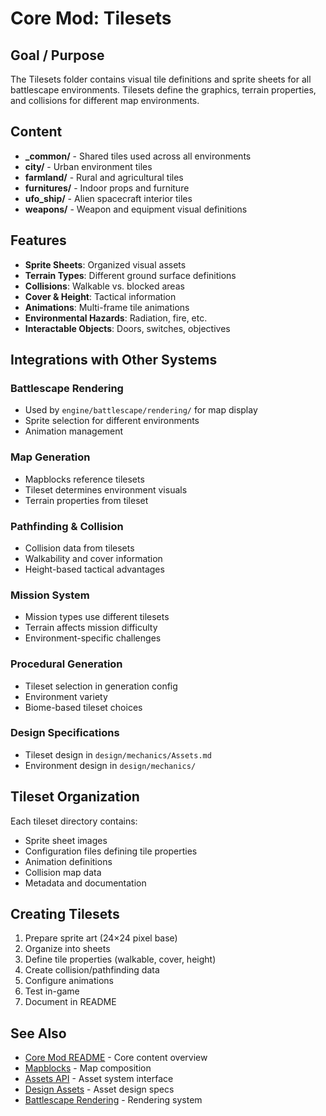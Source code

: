 # Core Mod: Tilesets

## Goal / Purpose

The Tilesets folder contains visual tile definitions and sprite sheets for all battlescape environments. Tilesets define the graphics, terrain properties, and collisions for different map environments.

## Content

- **_common/** - Shared tiles used across all environments
- **city/** - Urban environment tiles
- **farmland/** - Rural and agricultural tiles
- **furnitures/** - Indoor props and furniture
- **ufo_ship/** - Alien spacecraft interior tiles
- **weapons/** - Weapon and equipment visual definitions

## Features

- **Sprite Sheets**: Organized visual assets
- **Terrain Types**: Different ground surface definitions
- **Collisions**: Walkable vs. blocked areas
- **Cover & Height**: Tactical information
- **Animations**: Multi-frame tile animations
- **Environmental Hazards**: Radiation, fire, etc.
- **Interactable Objects**: Doors, switches, objectives

## Integrations with Other Systems

### Battlescape Rendering
- Used by `engine/battlescape/rendering/` for map display
- Sprite selection for different environments
- Animation management

### Map Generation
- Mapblocks reference tilesets
- Tileset determines environment visuals
- Terrain properties from tileset

### Pathfinding & Collision
- Collision data from tilesets
- Walkability and cover information
- Height-based tactical advantages

### Mission System
- Mission types use different tilesets
- Terrain affects mission difficulty
- Environment-specific challenges

### Procedural Generation
- Tileset selection in generation config
- Environment variety
- Biome-based tileset choices

### Design Specifications
- Tileset design in `design/mechanics/Assets.md`
- Environment design in `design/mechanics/`

## Tileset Organization

Each tileset directory contains:
- Sprite sheet images
- Configuration files defining tile properties
- Animation definitions
- Collision map data
- Metadata and documentation

## Creating Tilesets

1. Prepare sprite art (24×24 pixel base)
2. Organize into sheets
3. Define tile properties (walkable, cover, height)
4. Create collision/pathfinding data
5. Configure animations
6. Test in-game
7. Document in README

## See Also

- [Core Mod README](../README.md) - Core content overview
- [Mapblocks](../mapblocks/README.md) - Map composition
- [Assets API](../../api/ASSETS.md) - Asset system interface
- [Design Assets](../../design/mechanics/Assets.md) - Asset design specs
- [Battlescape Rendering](../../engine/battlescape/rendering/README.md) - Rendering system
